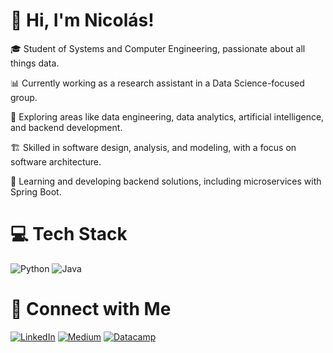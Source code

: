 # 👋 Hi, I'm Nicolás!
🎓 Student of Systems and Computer Engineering, passionate about all things data.<br/>

📊 Currently working as a research assistant in a Data Science-focused group.<br/>

🤖 Exploring areas like data engineering, data analytics, artificial intelligence, and backend development.<br/>

🏗️ Skilled in software design, analysis, and modeling, with a focus on software architecture.<br/>

🚀 Learning and developing backend solutions, including microservices with Spring Boot.<br/>

# 💻 Tech Stack

![Python](https://img.shields.io/badge/python-3670A0?style=for-the-badge&logo=python&logoColor=ffdd54)
![Java](https://img.shields.io/badge/java-%23ED8B00.svg?style=for-the-badge&logo=openjdk&logoColor=white)

# 🔗 Connect with Me
[![LinkedIn](https://img.shields.io/badge/LinkedIn-%230077B5.svg?style=for-the-badge&logo=linkedin&logoColor=white)](https://www.linkedin.com/in/nicolasismael/)
[![Medium](https://img.shields.io/badge/Medium-12100E?style=for-the-badge&logo=medium&logoColor=white)](https://medium.com/@nicolasIsmael)
[![Datacamp](https://img.shields.io/badge/Datacamp-05192D?style=for-the-badge&logo=datacamp&logoColor=03E860)](https://www.datacamp.com/portfolio/nicolasIsmael)

